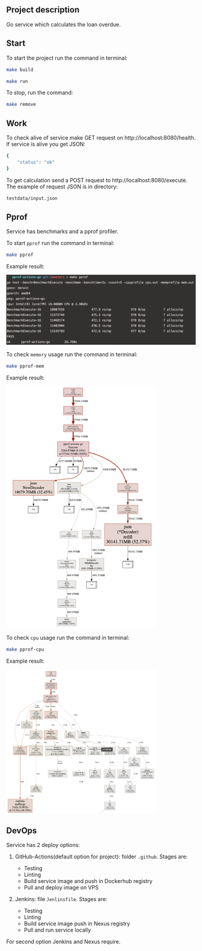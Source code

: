 ## Project description

Go service which calculates the loan overdue.

## Start

To start the project run the command in terminal:

```bash
make build
```
```bash
make run
```

To stop, run the command:

```bash
make remove
```

## Work

To check alive of service make GET request on http://localhost:8080/health. If service is alive you get JSON:

```bash
{
    "status": "ok"
}
```

To get calculation send a POST request to http://localhost:8080/execute.
The example of request JSON is in directory:

```bash
testdata/input.json
```

## Pprof 

Service has benchmarks and a pprof profiler.

To start `pprof` run the command in terminal:
```bash
make pprof
```
Example result:
<p align="left">
    <img src="assets/bench.png" width="700">
</p>

To check `memory` usage run the command in terminal:
```bash
make pprof-mem
```
Example result:
<p align="left">
    <img src="assets/pprof-mem.png" width="400">
</p>

To check `cpu` usage run the command in terminal:
```bash
make pprof-cpu
```
Example result:
<p align="left">
    <img src="assets/pprof-cpu.png" width="400">
</p>

## DevOps
Service has 2 deploy options:
1. GitHub-Actions(default option for project): folder `.github`.
    Stages are:
    - Testing
    - Linting
    - Build service image and push in Dockerhub registry
    - Pull and deploy image on VPS

2. Jenkins: file `Jenlinsfile`.
   Stages are:
    - Testing
    - Linting
    - Build service image push in Nexus registry
    - Pull and run service locally

For second option Jenkins and Nexus require.
